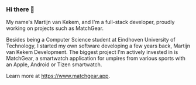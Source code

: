 ### Hi there 👋

My name's Martijn van Kekem, and I'm a full-stack developer, proudly working on projects such as MatchGear.

Besides being a Computer Science student at Eindhoven University of Technology, I started my own software developing a few years back, Martijn van Kekem Development. The biggest project I'm actively invested in is MatchGear, a smartwatch application for umpires from various sports with an Apple, Android or Tizen smartwatch.

Learn more at https://www.matchgear.app.

